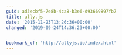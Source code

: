 ```yaml
---
guid: ad3ecbf5-7e8b-4ca8-b3e6-d93669897fb7
title: ally.js
date: '2015-11-23T13:26:36+00:00'
changed: '2019-09-24T14:36:23+00:00'


bookmark_of: 'http://allyjs.io/index.html'
---
```




